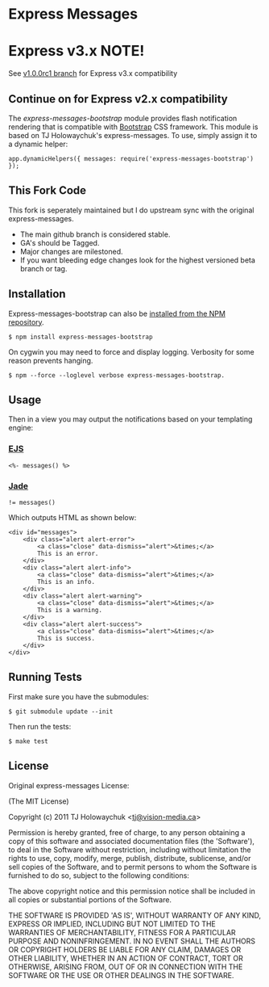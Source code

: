 # Express Messages

# Express v3.x NOTE!

See [v1.0.0rc1 branch](https://github.com/JasonGiedymin/express-messages-bootstrap/tree/v1.0rc-expressv3) for Express v3.x compatibility

## Continue on for Express v2.x compatibility      
The _express-messages-bootstrap_ module provides flash notification rendering that is compatible with [Bootstrap](http://twitter.github.com/bootstrap/) CSS framework. This module is based on TJ Holowaychuk's express-messages. To use, simply assign it to a dynamic helper:

    app.dynamicHelpers({ messages: require('express-messages-bootstrap') });

## This Fork Code

This fork is seperately maintained but I do upstream sync with the original express-messages.

- The main github branch is considered stable.
- GA's should be Tagged.
- Major changes are milestoned.
- If you want bleeding edge changes look for the highest versioned beta branch or tag.

## Installation

Express-messages-bootstrap can also be [installed from the NPM repository](http://search.npmjs.org/#/express-messages-bootstrap).

    $ npm install express-messages-bootstrap

On cygwin you may need to force and display logging. Verbosity for some reason prevents hanging.

    $ npm --force --loglevel verbose express-messages-bootstrap.

## Usage

Then in a view you may output the notifications based on your templating engine:

### [EJS](https://github.com/visionmedia/ejs)

    <%- messages() %>

### [Jade](http://jade-lang.com/)

    != messages()

Which outputs HTML as shown below:

    <div id="messages">
        <div class="alert alert-error">
            <a class="close" data-dismiss="alert">&times;</a>
            This is an error.
        </div>
        <div class="alert alert-info">
            <a class="close" data-dismiss="alert">&times;</a>
            This is an info.
        </div>
        <div class="alert alert-warning">
            <a class="close" data-dismiss="alert">&times;</a>
            This is a warning.
        </div>
        <div class="alert alert-success">
            <a class="close" data-dismiss="alert">&times;</a>
            This is success.
        </div>
    </div>

## Running Tests

First make sure you have the submodules:

    $ git submodule update --init

Then run the tests:

    $ make test

## License 

Original express-messages License:

(The MIT License)

Copyright (c) 2011 TJ Holowaychuk &lt;tj@vision-media.ca&gt;

Permission is hereby granted, free of charge, to any person obtaining
a copy of this software and associated documentation files (the
'Software'), to deal in the Software without restriction, including
without limitation the rights to use, copy, modify, merge, publish,
distribute, sublicense, and/or sell copies of the Software, and to
permit persons to whom the Software is furnished to do so, subject to
the following conditions:

The above copyright notice and this permission notice shall be
included in all copies or substantial portions of the Software.

THE SOFTWARE IS PROVIDED 'AS IS', WITHOUT WARRANTY OF ANY KIND,
EXPRESS OR IMPLIED, INCLUDING BUT NOT LIMITED TO THE WARRANTIES OF
MERCHANTABILITY, FITNESS FOR A PARTICULAR PURPOSE AND NONINFRINGEMENT.
IN NO EVENT SHALL THE AUTHORS OR COPYRIGHT HOLDERS BE LIABLE FOR ANY
CLAIM, DAMAGES OR OTHER LIABILITY, WHETHER IN AN ACTION OF CONTRACT,
TORT OR OTHERWISE, ARISING FROM, OUT OF OR IN CONNECTION WITH THE
SOFTWARE OR THE USE OR OTHER DEALINGS IN THE SOFTWARE.
